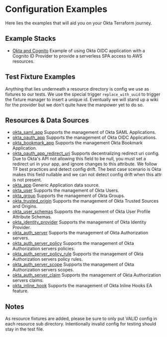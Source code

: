 # Configuration Examples

Here lies the examples that will aid you on your Okta Terraform journey.

## Example Stacks

* [Okta and Cognito](./oidc-cognito-stack.tf) Example of using Okta OIDC application with a Cognito ID Provider to provide a serverless SPA access to AWS resources.

## Test Fixture Examples

Anything that lies underneath a resource directory is config we use as fixtures to our tests. We use the special trigger `replace_with_uuid` to trigger the fixture manager to insert a unique id. Eventually we will stand up a wiki for the provider but we don't quite have the manpower yet to do so.

## Resources & Data Sources

* [okta_saml_app](./okta_saml_app) Supports the management of Okta SAML Applications.
* [okta_oauth_app](./okta_oauth_app) Supports the management of Okta OIDC Applications.
* [okta_bookmark_app](./okta_bookmark_app) Supports the management Okta Bookmark Application.
* [okta_oauth_app_redirect_uri](./okta_oauth_app_redirect_uri) Supports decentralizing redirect uri config. Due to Okta's API not allowing this field to be null, you must set a redirect uri in your app, and ignore changes to this attribute. We follow TF best practices and detect config drift. The best case scenario is Okta makes this field nullable and we can not detect config drift when this attr is not present.
* [okta_app](./okta_app) Generic Application data source.
* [okta_user](./okta_user) Supports the management of Okta Users.
* [okta_group](./okta_group) Supports the management of Okta Groups.
* [okta_trusted_origin](./okta_trusted_origin) Supports the management of Okta Trusted Sources and Origins.
* [okta_user_schemas](./okta_user_schemas) Supports the management of Okta User Profile Attribute Schemas.
* [okta_identity_provider](./okta_identity_provider) Supports the management of Okta Identity Provider.
* [okta_auth_server](./okta_auth_server) Supports the management of Okta Authorization servers.
* [okta_auth_server_policy](./okta_auth_server_policy) Supports the management of Okta Authorization servers policies.
* [okta_auth_server_policy_rule](./okta_auth_server_policy_rule) Supports the management of Okta Authorization servers policy rules.
* [okta_auth_server_scope](./okta_auth_server_scope) Supports the management of Okta Authorization servers scopes.
* [okta_auth_server_claim](./okta_auth_server_claim) Supports the management of Okta Authorization servers claims.
* [okta_inline_hook](./okta_inline_hook) Supports the management of Okta Inline Hooks EA feature.

## Notes

As resource fixtures are added, please be sure to only put VALID config in each resource sub directory. Intentionally invalid config for testing should stay in the test file.
